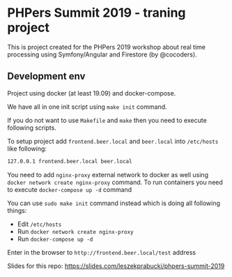 # PHPers Summit 2019 - traning project

This is project created for the PHPers 2019 workshop about real time processing using Symfony/Angular and Firestore (by @cocoders).

## Development env

Project using docker (at least 19.09) and docker-compose.

We have all in one init script using `make init` command.

If you do not want to use `Makefile` and `make` then you need to execute following scripts.

To setup project add `frontend.beer.local` and `beer.local` into `/etc/hosts`
like following:

```bash
127.0.0.1 frontend.beer.local beer.local
```

You need to add `nginx-proxy` external network to docker as well using `docker network create nginx-proxy` command.
To run containers you need to execute `docker-compose up -d` command

You can use `sudo make init` command instead which is doing all following things:

* Edit `/etc/hosts`
* Run `docker network create nginx-proxy`
* Run `docker-compose up -d`

Enter in the browser to `http://frontend.beer.local/test` address

Slides for this repo: https://slides.com/leszekprabucki/phpers-summit-2019
